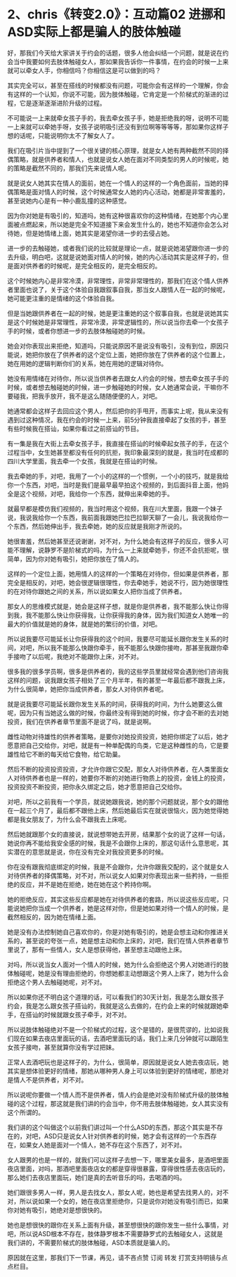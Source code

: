 # 2、chris《转变2.0》：互动篇02 进挪和ASD实际上都是骗人的肢体触碰

好，那我们今天给大家讲关于约会的话题，很多人他会纠结一个问题，就是说在约会当中我要如何去肢体触碰女人，那如果我告诉你一件事情，在约会的时候一上来就可以牵女人手，你相信吗？你相信这是可以做到的吗？

其实完全可以，甚至在搭线的时候都没有问题，可能你会有这样的一个理解，你会有这样的一个认知，你说不可能，因为肢体触碰，它肯定是一个阶梯式的渐进的过程，它是逐渐逐渐进阶升级的过程。

不可能说一上来就牵女孩子手的，我去牵女孩子手，她是拒绝我的呀，说明不可能一上来就可以牵她手呀，女孩子说明吸引还没有到位啊等等等等，那如果你这样子想的话呢，只能说明你太不了解女人了。

我们在吸引片当中提到了一个很关键的核心原理，就是女人她有两种截然不同的择偶策略，就是供养者和情人，也就是说女人她在面对不同类型的男人的时候呢，她的策略是截然不同的，那我们先来说情人呢。

就是说女人她其实在情人的面前，她在一个情人的这样的一个角色面前，当她的择偶策略是面对情人的时候，这个时候通常女人她的内心活动，她都是非常害羞的，甚至说她内心是有一种小鹿乱撞的这种感觉。

因为你对她是有吸引的，知道吗，她有这种很喜欢你的这种情绪，在她那个内心里面被点燃起来，所以她是完全不知道接下来会发生什么的，她也不知道你会怎么对待她，但是她情绪上面，她其实是渴望你进一步的去侵占她。

进一步的去触碰她，或者我们说的比较就是理论一点，就是说她渴望跟你进一步的去升级，明白吧，这就是说她面对情人的时候，她的内心活动其实是这样子的，但是面对供养者的时候呢，是完全相反的，是完全相反的。

这个时候她内心是非常冷漠，非常理性，非常非常理性的，那我们在这个情人供养者里面也说了，关于这个体验自我跟叙事自我，那当女人跟情人在一起的时候呢，她可能更注重的是情绪的这个体验自我。

但是当她跟供养者在一起的时候，她是更注重她的这个叙事自我，也就是说她其实是这个时候她是非常理性，非常冷漠，非常逻辑性的，所以说当你去牵一个女孩子手的时候，或者你想进一步的去肢体触碰她的时候。

她会对你表现出来拒绝，知道吗，只能说原因不是说没有吸引，没有到位，原因只能说，她把你放在了供养者的这个定位上面，她把你放在了供养者的这个位置上，她在用她的逻辑判断你们的关系，她在用她的逻辑对待你。

她没有用情绪在对待你，所以说当供养者去跟女人约会的时候，想去牵女孩子手的时候，或者想去触碰她的时候，进一步触碰她的时候，女人她通常会说，干嘛你不要碰我，把我手放开，我不是这么随随便便的人，对吧。

她通常都会这样子去回应这个男人，然后把你的手甩开，而事实上呢，我从来没有遇到过这种情况，我在约会的时候一上来，前5分钟我直接牵起了女孩的手，甚至有些时候我在搭讪，如果你看过之前搭讪的节目。

有一集是我在大街上去牵女孩子手，我直接在搭讪的时候牵起女孩子的手，在这个过程当中，女生她甚至都没有任何的抗拒，我印象最深刻的就是，我当时在成都的四川大学里面，我去牵一个女孩，我就是在搭讪的时候。

我去牵她的手，对吧，我用了一个小的这样的一个惯例，一个小的技巧，就是我给你一个东西，对吧，当时是我们是最早最早拍这个视频的，到后面抖音上面，他妈全是这个视频，对吧，我给你一个东西，就伸出来牵她的手。

就最早都是模仿我们视频的，我当时用这个视频，我在川大里面，我跟一个妹子说，我说我给你一个东西，我前面我跟她巴拉巴拉聊天聊了一会儿，我说我给你一个东西，然后她伸出手，我去牵她，她的反应就是我刚才所说的。

她很害羞，然后她甚至还说谢谢，对不对，为什么她会有这样子的反应，很多人可能不理解，说静罗不是阶梯式的吗，为什么一上来就牵她手，你还不会抗拒呢，很简单，因为你对她有吸引，她把你放在了情人的。

这样的一个定位上面，她用情人的这样的一个策略在对待你，但如果是供养者，那完全是相反的，对吧，她会很逻辑很理性，你去牵她手，她说不行，因为她很理性的在对待你跟她之间的关系，所以说如果女人把你当成了供养者。

那女人的思维模式就是，她会是这样子想，就是你是供养者，我不能那么快让你得到我，我不能那么快让你获得我，让你获得我的身体，因为我们知道女人她唯一的最大的价值就是她的身体，就是她的繁衍的价值，对吧。

所以说我要尽可能延长让你获得我的这个时间，我要尽可能延长跟你发生关系的时间，对吧，所以我不能那么快跟你牵手，我不能那么快跟你接吻，那甚至我跟你牵手接吻了以后呢，我绝对不能跟你上床，对不对。

很多我的很多学员啊，很多是供养者的，我的这些学员里就经常会遇到他们咨询我这样的问题，说我跟女孩子相处了三个月半年，有的甚至一年最后都不跟我上床，为什么很简单，她把你当成供养者，那女人对待供养者呢。

就是说我要尽可能延长跟你发生关系的时间，获得我的时间，为什么她要这么做呢，因为只有当她这么做的时候，你最终没有得到她的时候，你才会不断的去对她投资，我们在供养者章节里面不是说了吗，就是说啊。

雌性动物对待雄性的供养者策略，是要你对她投资投资，她把你绑定了以后，她才愿意把自己交给你，对吧，就是有一种单配偶的鸟类，它是这种雌性的鸟，它是要雄性给它不断的每天给它食物，给它助巢。

然后不断的投资投资投资，才允许你跟它交配，那女人对待供养者，在人类里面女人对待供养者也是一样的，她要你不断的对她进行物质上的投资，金钱上的投资，投资投资不断投资，把你永久绑定之后，她才愿意把自己交给你。

对吧，所以之前我有一个学员，就说她跟我说，她的那个问题就说，那个女的跟他在一起三个月了，最后都不跟他上床，然后她最后实在就说很恼火，因为她觉得她都是我女朋友了，为什么会不跟我去上床呢。

然后她就跟那个女的直接说，就说想带她去开房，结果那个女的说了这样一句话，她说你再不能给我安全感的时候，我是不会跟你上床的，那这句话什么意思呢，其实潜在的意思就是说，你在没有完全对我投资更多的时候。

你在没有跟我彻底绑定的时候，我是不会跟你，允许你跟我交配的，这个就是女人对待供养者的择偶策略，对不对，所以说女人如果对你表现出来一些矜持，一些拒绝的反应，并不是她在拒绝，她在她在这个矜持你啊。

她的拒绝反应，其实这些反应都是她在对待供养者的套路，所以说这些反应呢，只能说她把你当成一个供养者，她是这样对你，但是她如果对待一个情人的时候，是截然相反的，因为她在情绪上面。

她是没有办法控制她自己喜欢你的，你是对她有吸引的，她是会想主动和你推进关系的，甚至说的夸张一点，她是想主动和你上床的，对吧，我们在情人供养者章节里说了，那有一些情人，女人是想获得他，甚至想主动跟他上床。

对吗，所以说当女人面对一个情人的时候，她为什么会拒绝这个男人对她进行的肢体触碰呢，她是没有理由拒绝的，你想她都主动想跟这个男人上床了，她为什么会拒绝这个男人去触碰她呢，对不对。

所以如果你还不明白这个道理的话，可以看我们的30天计划，我是怎么跟女孩子约会，我是怎么跟女孩子搭讪的，我就是这么去做的，在约会上来的时候就跟她牵手，在搭讪的时候就跟女孩子牵手，对不对。

所以说肢体触碰绝对不是一个阶梯式的过程，这个是错的，是很荒谬的，比如说我们现在如果去夜店里面玩的话，去酒吧里面玩的话，我们上来几分钟就可以跟陌生女孩子接吻，甚至就算你没有学过把妹。

正常人去酒吧玩也是这样子的，为什么，很简单，原因就是说女人她去夜店玩，她其实是想体验更好的情绪，那她从哪种男人身上可以体验到更好的情绪呢，那绝对是情人不是供养者，对不对。

所以说呢你要做一个情人而不是供养者，情人约会是绝对没有阶梯式升级的肢体触碰的这个过程，那这就是我们讲的约会当中，你不用去肢体触碰她，女人其实没有这个所谓的。

我们讲的这个叫做这个以前我们讲过叫一个什么ASD的东西，那这个其实是不存在的，对吧，ASD只是说女人针对供养者的时候，她才会有这样的一个东西存在，如果女人她是面对一个情人，她不存在这个东西了，对不对。

女人跟男的也是一样的，就我们可以这样子去想一下，哪里美女最多，是酒吧里面夜店里面，对吗，那酒吧里面夜店女的都是穿得很暴露，穿得很性感去夜店玩的，那么她们去夜店里面玩，她们是真的去听音乐的吗，去喝酒的吗。

她们跟很多男人一样，男人是去找女人，那女人呢，她也是希望去找男人的，对不对，所以说如果一个女的，她在夜店里拒绝你，只是说你对她没有吸引而已，如果你对她有吸引，她绝对是想很快的。

她也是想很快的跟你在关系上面有升级，甚至想很快的跟你发生一些什么事情，对吧，所以说ASD根本不存在，肢体静罗根本不需要静罗式的去触碰女人，这就是我们讲的，不需要阶梯式的肢体触碰，ASD本质就是骗人的。

原因就在这里，那我们下一节课，再见，请不吝点赞 订阅 转发 打赏支持明镜与点点栏目。